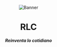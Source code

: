 <header>

![Banner](https://github.com/user-attachments/assets/5b933a56-0ece-452a-99c0-1a641485a6b9)

# **RLC**

_**Reinventa lo cotidiano**_


</header>
   
<footer>
   
</footer>
